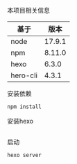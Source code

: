 本项目相关信息

| 基于     | 版本   |
| -------- | ------ |
| node     | 17.9.1 |
| npm      | 8.11.0 |
| hexo     | 6.3.0  |
| hero-cli | 4.3.1  |

安装依赖

```sh
npm install
```

安装hexo

```sh

```

启动

```sh
hexo server
```

